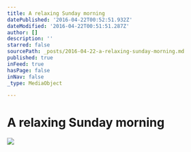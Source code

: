 ```yaml
---
title: A relaxing Sunday morning
datePublished: '2016-04-22T00:52:51.932Z'
dateModified: '2016-04-22T00:51:51.287Z'
author: []
description: ''
starred: false
sourcePath: _posts/2016-04-22-a-relaxing-sunday-morning.md
published: true
inFeed: true
hasPage: false
inNav: false
_type: MediaObject

---
```

# A relaxing Sunday morning
![](https://the-grid-user-content.s3-us-west-2.amazonaws.com/e2d943ad-5a0e-430e-ad20-b01154869b7e.jpg)